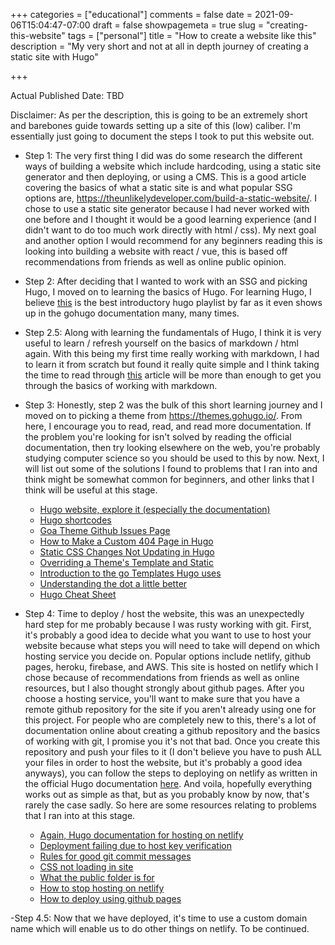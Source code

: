 +++
categories = ["educational"]
comments = false
date = 2021-09-06T15:04:47-07:00
draft = false
showpagemeta = true
slug = "creating-this-website"
tags = ["personal"]
title = "How to create a website like this"
description = "My very short and not at all in depth journey of creating a static site with Hugo"

+++

Actual Published Date: TBD 

Disclaimer: As per the description, this is going to be an extremely short and barebones guide towards setting up a site of this (low) caliber. I'm essentially just going to document the steps I took to put this website out.

- Step 1: The very first thing I did was do some research the different ways of building a website which include hardcoding, using a    static site generator and then deploying, or using a CMS. This is a good article covering the basics of what a static site is and what popular SSG options are, https://theunlikelydeveloper.com/build-a-static-website/. I chose to use a static site generator because I had never worked with one before and I thought it would be a good learning experience (and I didn't want to do too much work directly with html / css). My next goal and another option I would recommend for any beginners reading this is looking into building a website with react / vue, this is based off recommendations from friends as well as online public opinion. 

- Step 2: After deciding that I wanted to work with an SSG and picking Hugo, I moved on to learning the basics of Hugo. For learning Hugo, I believe [this](https://www.youtube.com/watch?v=qtIqKaDlqXo&list=PLLAZ4kZ9dFpOnyRlyS-liKL5ReHDcj4G3) is the best introductory hugo playlist by far as it even shows up in the gohugo documentation many, many times. 

- Step 2.5: Along with learning the fundamentals of Hugo, I think it is very useful to learn / refresh yourself on the basics of markdown / html again. With this being my first time really working with markdown, I had to learn it from scratch but found it really quite simple and I think taking the time to read through [this](https://daringfireball.net/projects/markdown/syntax) article will be more than enough to get you through the basics of working with markdown.

- Step 3: Honestly, step 2 was the bulk of this short learning journey and I moved on to picking a theme from <https://themes.gohugo.io/>. From here, I encourage you to read, read, and read more documentation. If the problem you're looking for isn't solved by reading the official documentation, then try looking elsewhere on the web, you're probably studying computer science so you should be used to this by now. Next, I will list out some of the solutions I found to problems that I ran into and think might be somewhat common for beginners, and other links that I think will be useful at this stage. 
    - [Hugo website, explore it (especially the documentation)](https://gohugo.io/)
    - [Hugo shortcodes](https://gohugo.io/content-management/shortcodes/)
    - [Goa Theme Github Issues Page](https://github.com/kaapiandcode/hugo-goa/issues?page=1&q=is%3Aissue+is%3Aclosed)
    - [How to Make a Custom 404 Page in Hugo](https://stackoverflow.com/questions/53142088/how-to-make-hugo-server-use-custom-404-html)
    - [Static CSS Changes Not Updating in Hugo](https://discourse.gohugo.io/t/static-css-changes-no-updating-browser-cache-with-hugo-serve/16169)
    - [Overriding a Theme's Template and Static](https://gohugobrasil.netlify.app/themes/customizing/)
    - [Introduction to the go Templates Hugo uses](https://gohugo.io/templates/introduction/)
    - [Understanding the dot a little better](https://www.smashingmagazine.com/2021/02/context-variables-hugo-static-site-generator/)
    - [Hugo Cheat Sheet](https://www.git-tower.com/learn/cheat-sheets/hugo/)

- Step 4: Time to deploy / host the website, this was an unexpectedly hard step for me probably because I was rusty working with git. First, it's probably a good idea to decide what you want to use to host your website because what steps you will need to take will depend on which hosting service you decide on. Popular options include netlify, github pages, heroku, firebase, and AWS. This site is hosted on netlify which I chose because of recommendations from friends as well as online resources, but I also thought strongly about github pages. After you choose a hosting service, you'll want to make sure that you have a remote github repository for the site if you aren't already using one for this project. For people who are completely new to this, there's a lot of documentation online about creating a github repository and the basics of working with git, I promise you it's not that bad. Once you create this repository and push your files to it (I don't believe you have to push ALL your files in order to host the website, but it's probably a good idea anyways), you can follow the steps to deploying on netlify as written in the official Hugo documentation [here](https://gohugo.io/hosting-and-deployment/hosting-on-netlify/). And voila, hopefully everything works out as simple as that, but as you probably know by now, that's rarely the case sadly. So here are some resources relating to problems that I ran into at this stage.
    - [Again, Hugo documentation for hosting on netlify](https://gohugo.io/hosting-and-deployment/hosting-on-netlify/)
    - [Deployment failing due to host key verification](https://answers.netlify.com/t/hugo-site-deployment-failed-due-to-host-key-verification/783/4)
    - [Rules for good git commit messages](https://chris.beams.io/posts/git-commit/)
    - [CSS not loading in site](https://answers.netlify.com/t/css-not-loading/17773/4)
    - [What the public folder is for](https://discourse.gohugo.io/t/why-is-there-a-public-folder/27979/5)
    - [How to stop hosting on netlify](https://docs.netlify.com/configure-builds/stop-or-activate-builds/)
    - [How to deploy using github pages](https://levelup.gitconnected.com/build-a-personal-website-with-github-pages-and-hugo-6c68592204c7)     

-Step 4.5: Now that we have deployed, it's time to use a custom domain name which will enable us to do other things on netlify. To be continued.

